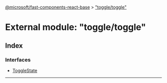 [@microsoft/fast-components-react-base](../README.md) > ["toggle/toggle"](../modules/_toggle_toggle_.md)

# External module: "toggle/toggle"

## Index

### Interfaces

* [ToggleState](../interfaces/_toggle_toggle_.togglestate.md)

---

